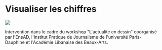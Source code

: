 # Visualiser les chiffres

![](dessindepress.jpg)

Intervention dans le cadre du workshop "L'actualité en dessin" coorganisé par l'EnsAD, l'Institut Pratique de Journalisme de l'université Paris-Dauphine et l'Académie Libanaise des Beaux-Arts.